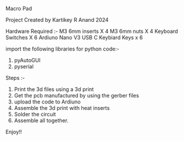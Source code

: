 Macro Pad

Project Created by Kartikey R Anand 2024

Hardware Required :- 
M3 6mm inserts X 4
M3 6mm nuts X 4 
Keyboard Switches X 6
Ardiuno Nano V3 USB C
Keybiard Keys x 6

import the following libraries for python code:-
1. pyAutoGUI
2. pyserial

Steps :-

1. Print the 3d files using a 3d print
2. Get the pcb manufactured by using the gerber files
3. upload the code to Ardiuno
4. Assemble the 3d print with heat inserts
5. Solder the circuit
6. Assemble all together.

Enjoy!!
